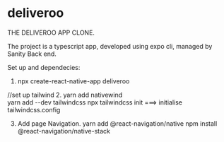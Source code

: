 # deliveroo

THE DELIVEROO APP CLONE.

The project is a typescript app, developed using expo cli, managed by Sanity Back end.

Set up and dependecies:
1. npx create-react-native-app deliveroo

//set up tailwind
2. yarn add nativewind                       
   yarn add --dev tailwindcss
npx tailwindcss init  ===> initialise tailwindcss.config

3. Add page Navigation.
 yarn add @react-navigation/native 
 npm install @react-navigation/native-stack
 
 
